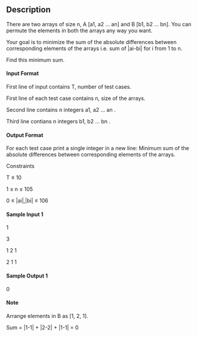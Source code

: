 ## Description

There are two arrays of size n, A [a1, a2 … an] and B [b1, b2 … bn]. You can permute the elements in both the arrays any way you want.

Your goal is to minimize the sum of the absolute differences between corresponding elements of the arrays i.e. sum of |ai-bi| for i from 1 to n.

Find this minimum sum.

#### Input Format

First line of input contains T, number of test cases.

First line of each test case contains n, size of the arrays.

Second line contains n integers a1, a2 … an .

Third line contians n integers b1, b2 … bn .

 

 

#### Output Format

For each test case print a single integer in a new line: Minimum sum of the absolute differences between corresponding elements of the arrays.

Constraints

T ≤ 10

1 ≤ n ≤ 105

0 ≤ |ai|,|bi| ≤ 106

#### Sample Input 1


1

3

1 2 1

2 1 1

#### Sample Output 1


0

#### Note

Arrange elements in B as [1, 2, 1].

Sum = |1-1| + |2-2| + |1-1| = 0

